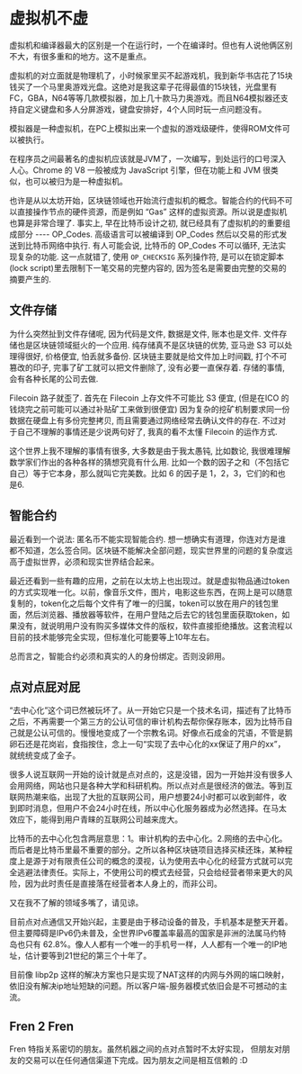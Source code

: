 # 虚拟机不虚

虚拟机和编译器最大的区别是一个在运行时，一个在编译时。但也有人说他俩区别不大，有很多重和的地方。这不是重点。

虚拟机的对立面就是物理机了，小时候家里买不起游戏机，我到新华书店花了15块钱买了一个马里奥游戏光盘。这绝对是我这辈子花得最值的15块钱，光盘里有FC，GBA，N64等等几款模拟器，加上几十款马力奥游戏。而且N64模拟器还支持自定义键盘和多人分屏游戏，键盘安排好，4个人同时玩一点问题没有。

模拟器是一种虚拟机，在PC上模拟出来一个虚拟的游戏级硬件，使得ROM文件可以被执行。

在程序员之间最著名的虚拟机应该就是JVM了，一次编写，到处运行的口号深入人心。Chrome 的 V8 一般被成为 JavaScript 引擎，但在功能上和 JVM 很类似，也可以被归为是一种虚拟机。

也许是从以太坊开始，区块链领域也开始流行虚拟机的概念。智能合约的代码不可以直接操作节点的硬件资源，而是例如 “Gas” 这样的虚拟资源。所以说是虚拟机也算是非常合理了. 事实上, 早在比特币设计之初, 就已经具有了虚拟机的的重要组成部分 ---- OP_Codes. 高级语言可以被编译到 OP_Codes 然后以交易的形式发送到比特币网络中执行. 有人可能会说, 比特币的 OP_Codes 不可以循环, 无法实现复杂的功能. 这一点就错了, 使用 `OP_CHECKSIG` 系列操作符, 是可以在锁定脚本(lock script)里去限制下一笔交易的完整内容的, 因为签名是需要由完整的交易的摘要产生的.

## 文件存储

为什么突然扯到文件存储呢, 因为代码是文件, 数据是文件, 账本也是文件. 文件存储也是区块链领域挺火的一个应用. 纯存储真不是区块链的优势, 亚马逊 S3 可以处理得很好, 价格便宜, 怕丢就多备份. 区块链主要就是给文件加上时间戳, 打个不可篡改的印子, 完事了矿工就可以把文件删除了, 没有必要一直保存着. 存储的事情, 会有各种长尾的公司去做.

Filecoin 路子就歪了. 首先在 Filecoin 上存文件不可能比 S3 便宜, (但是在ICO 的钱烧完之前可能可以通过补贴矿工来做到很便宜) 因为复杂的挖矿机制要求同一份数据在硬盘上有多份完整拷贝, 而且需要通过网络经常去确认文件的存在. 不过对于自己不理解的事情还是少说两句好了, 我真的看不太懂 Filecoin 的运作方式.

这个世界上我不理解的事情有很多, 大多数是由于我太愚钝, 比如数论, 我很难理解数学家们作出的各种各样的猜想究竟有什么用. 比如一个数的因子之和（不包括它自己）等于它本身，那么就叫它完美数。比如 6 的因子是 1，2，3，它们的和也是6.

## 智能合约

最近看到一个说法: 匿名币不能实现智能合约. 想一想确实有道理，你连对方是谁都不知道，怎么签合同。区块链不能解决全部问题，现实世界里的问题的复杂度远高于虚拟世界，必须和现实世界结合起来。

最近还看到一些有趣的应用，之前在以太坊上也出现过。就是虚拟物品通过token的方式实现唯一化。以前，像音乐文件，图片，电影这些东西，在网上是可以随意复制的，token化之后每个文件有了唯一的归属，token可以放在用户的钱包里面，然后浏览器、播放器等软件，在用户登陆之后去它的钱包里面获取token，如果没有，就说明用户没有购买多媒体文件的版权，软件直接拒绝播放。这套流程以目前的技术能够完全实现，但标准化可能要等上10年左右。

总而言之，智能合约必须和真实的人的身份绑定。否则没卵用。

## 点对点屁对屁

“去中心化”这个词已然被玩坏了。从一开始它只是一个技术名词，描述有了比特币之后，不再需要一个第三方的公认可信的审计机构去帮你保存账本，因为比特币自己就是公认可信的。慢慢地变成了一个宗教名词。好像点石成金的咒语，不管是鹅卵石还是花岗岩，食指按住，念上一句“实现了去中心化的xx保证了用户的xx”，就统统变成了金子。

很多人说互联网一开始的设计就是点对点的，这是没错，因为一开始并没有很多人会用网络，网站也只是各种大学和科研机构。所以点对点是很经济的做法。等到互联网热潮来临，出现了大批的互联网公司，用户想要24小时都可以收到邮件，收到即时消息，但用户不会24小时在线，所以中心化服务器成为必然选择。在马太效应下，能得到用户青睐的互联网公司越来庞大。

比特币的去中心化包含两层意思：1。审计机构的去中心化。2.网络的去中心化。而后者是比特币里最不重要的部分。之所以各种区块链项目选择买椟还珠，某种程度上是源于对有限责任公司的概念的漠视，认为使用去中心化的经营方式就可以完全逃避法律责任。实际上，不使用公司的模式去经营，只会给经营者带来更大的风险，因为此时责任是直接落在经营者本人身上的，而非公司。

又在我不了解的领域多嘴了，请见谅。

目前点对点通信又开始兴起，主要是由于移动设备的普及，手机基本是整天开着。但主要障碍是IPv6仍未普及，全世界IPv6覆盖率最高的国家是非洲的法属马约特岛也只有 62.8%。像人人都有一个唯一的手机号一样，人人都有一个唯一的IP地址，估计要等到21世纪的第三个十年了。

目前像 libp2p 这样的解决方案也只是实现了NAT这样的内网与外网的端口映射，依旧没有解决ip地址短缺的问题。所以客户端-服务器模式依旧会是不可撼动的主流。

## Fren 2 Fren

Fren 特指关系密切的朋友。虽然机器之间的点对点暂时不太好实现， 但朋友对朋友的交易可以在任何通信渠道下完成。因为朋友之间是相互信赖的 :D